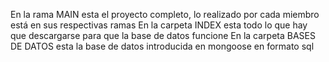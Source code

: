 En la rama MAIN esta el proyecto completo, lo realizado por cada miembro está en sus respectivas ramas
En la carpeta INDEX esta todo lo que hay que descargarse para que la base de datos funcione
En la carpeta BASES DE DATOS esta la base de datos introducida en mongoose en formato sql
